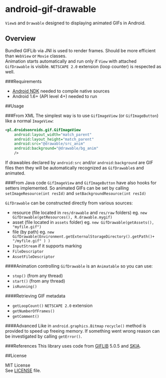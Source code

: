 android-gif-drawable
====================
`View`s and `Drawable` designed to displaying animated GIFs in Android.

## Overview
Bundled GIFLib via JNI is used to render frames. Should be more efficient than `WebView` or `Movie` classes.<br>
Animation starts automatically and run only if `View` with attached `GifDrawable` is visible. `NETSCAPE 2.0` extension (loop counter) is respected as well.

###Requirements
+ [Android NDK](http://developer.android.com/tools/sdk/ndk/index.html) needed to compile native sources
+ Android 1.6+ (API level 4+) needed to run

##Usage

###From XML
The simplest way is to use `GifImageView` (or `GifImageButton`) like a normal `ImageView`:
```xml
<pl.droidsonroids.gif.GifImageView
    android:layout_width="match_parent"
    android:layout_height="match_parent"
    android:src="@drawable/src_anim"
    android:background="@drawable/bg_anim"
    />
```

If drawables declared by `android:src` and/or `android:background` are GIF files then they will be automatically recognized as `GifDrawable`s and animated.

###From Java code
`GifImageView` and `GifImageButton` have also hooks for setters implemented. So animated GIFs can be set by calling `setImageResource(int resId)` and `setBackgroundResource(int resId)`

`GifDrawable` can be constructed directly from various sources:

+ resource (file located in `res/drawable` and `res/raw` folders) eg. `new GifDrawable(getResources(), R.drawable.mygif)`
+ asset (file located in `assets` folder) eg. `new GifDrawable(getAssets(), "myfile.gif")`
+ file (by path) eg.  `new GifDrawable(Environment.getExternalStorageDirectory().getPath()+ "/myfile.gif" ) )`
+ `InputStream` if it supports marking
+ `FileDescriptor`
+ `AssetFileDescriptor`

####Animation controlling
`GifDrawable` is an `Animatable` so you can use:

+ `stop()` (from any thread)
+ `start()` (from any thread)
+ `isRunning()`

####Retrieving GIF metadata

+ `getLoopCount()` `NETSCAPE 2.0` extension
+ `getNumberOfFrames()`
+ `getComment()`

####Advanced 
Like in `android.graphics.Bitmap` `recycle()` method is provided to speed up freeing memory.
If something went wrong reason can be investigated by calling `getError()`.


###References
This library uses code from [GIFLIB](http://giflib.sourceforge.net/) 5.0.5 and [SKIA](https://code.google.com/p/skia/).

##License

MIT License<br>
See [LICENSE](LICENSE) file.
